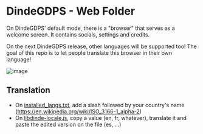 # DindeGDPS - Web Folder
On DindeGDPS' default mode, there is a "browser" that serves as a welcome screen. It contains socials, settings and credits.

On the next DindeGDPS release, other languages will be supported too! The goal of this repo is to let people translate this browser in their own language!

![image](https://github.com/DimisAIO/dindegdps-launcher-web/assets/63162857/84cb3a48-6a0e-4a6e-a9aa-7c5fc0064362)

## Translation
* On [installed_langs.txt](https://github.com/DimisAIO/dindegdps-launcher-web/blob/main/installed_langs.txt), add a slash followed by your country's name (https://en.wikipedia.org/wiki/ISO_3166-1_alpha-2)
* On [libdinde-locale.js](https://github.com/DimisAIO/dindegdps-launcher-web/blob/main/js/libdinde-locale.js), copy a value (en, fr, whatever), translate it and paste the edited version on the file (es, ...)
